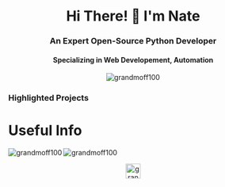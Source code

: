 <h1 align="center">Hi There! 👋 I'm Nate</h1>

<h3 align="center">An Expert Open-Source Python Developer</h3>
<h4 align="center"> Specializing in Web Developement, Automation</h1>
<p align="center"> <img src="https://komarev.com/ghpvc/?username=grandmoff100" alt="grandmoff100" /> </p>

### Highlighted Projects


# Useful Info
<img align="left" src="https://github-readme-stats.vercel.app/api/top-langs/?username=grandmoff100&layout=compact&hide=html" alt="grandmoff100" />

<img align="center" src="https://github-readme-stats.vercel.app/api?username=grandmoff100&show_icons=true" alt="grandmoff100" />

<p align="center">
<a href="https://dev.to/grandmoff100" target="blank"><img align="center" src="https://cdn.jsdelivr.net/npm/simple-icons@3.0.1/icons/dev-dot-to.svg" alt="grandmoff100" height="30" width="30" /></a>
</p>

